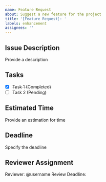 ```yaml
---
name: Feature Request
about: Suggest a new feature for the project
title: '[Feature Request]: '
labels: enhancement
assignees: ''
---
```


## Issue Description
Provide a description 


## Tasks

- [x] ~~Task 1 (Completed)~~
- [ ] Task 2 (Pending)

## Estimated Time
Provide an estimation for time 

## Deadline
Specify the deadline 

## Reviewer Assignment

Reviewer: @username
Review Deadline: <!-- Specify the review deadline -->
